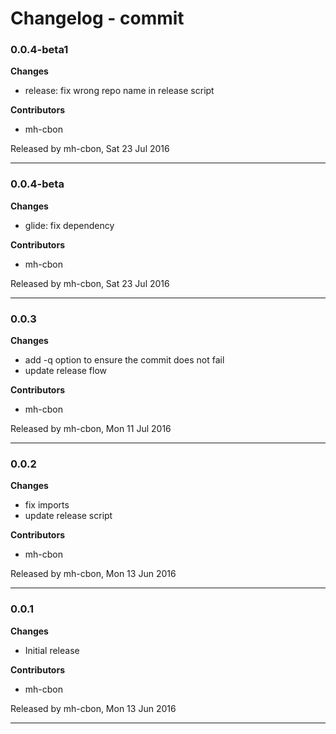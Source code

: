 # Changelog - commit

### 0.0.4-beta1

__Changes__

- release: fix wrong repo name in release script

__Contributors__

- mh-cbon

Released by mh-cbon, Sat 23 Jul 2016
______________

### 0.0.4-beta

__Changes__

- glide: fix dependency

__Contributors__

- mh-cbon

Released by mh-cbon, Sat 23 Jul 2016
______________

### 0.0.3

__Changes__

- add -q option to ensure the commit does not fail
- update release flow

__Contributors__

- mh-cbon

Released by mh-cbon, Mon 11 Jul 2016
______________

### 0.0.2

__Changes__

- fix imports
- update release script

__Contributors__

- mh-cbon

Released by mh-cbon, Mon 13 Jun 2016
______________

### 0.0.1

__Changes__

- Initial release

__Contributors__

- mh-cbon

Released by mh-cbon, Mon 13 Jun 2016
______________


